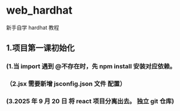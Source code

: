 # web_hardhat

新手自学 hardhat 教程

## 1.项目第一课初始化

### (1.当 import 遇到 @不存在时，先 npm install 安装对应依赖。

### （2.jsx 需要新增 jsconfig.json 文件 配置）

### (3.2025 年 9 月 20 日 将 react 项目分离出去。 独立 git 仓库)
